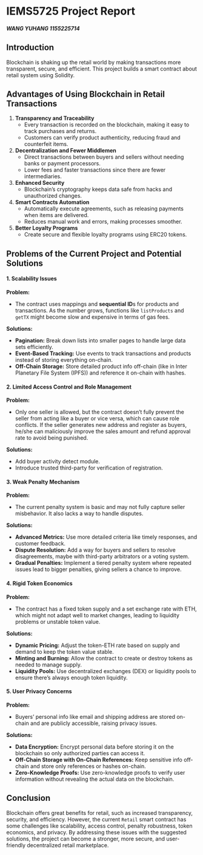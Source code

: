 # IEMS5725 Project Report

##### WANG YUHANG 1155225714

## Introduction

Blockchain is shaking up the retail world by making transactions more transparent, secure, and efficient. This project builds a smart contract about retail system using Solidity.

## Advantages of Using Blockchain in Retail Transactions

1. **Transparency and Traceability**
   - Every transaction is recorded on the blockchain, making it easy to track purchases and returns.
   - Customers can verify product authenticity, reducing fraud and counterfeit items.
2. **Decentralization and Fewer Middlemen**
   - Direct transactions between buyers and sellers without needing banks or payment processors.
   - Lower fees and faster transactions since there are fewer intermediaries.
3. **Enhanced Security**
   - Blockchain’s cryptography keeps data safe from hacks and unauthorized changes.
4. **Smart Contracts Automation**
   - Automatically execute agreements, such as releasing payments when items are delivered.
   - Reduces manual work and errors, making processes smoother.
5. **Better Loyalty Programs**
   - Create secure and flexible loyalty programs using ERC20 tokens.

## Problems of the Current Project and Potential Solutions

#### 1. **Scalability Issues**

**Problem:**
- The contract uses mappings and **sequential ID**s for products and transactions. As the number grows, functions like `listProducts` and `getTX` might become slow and expensive in terms of gas fees.

**Solutions:**

- **Pagination:** Break down lists into smaller pages to handle large data sets efficiently.
- **Event-Based Tracking:** Use events to track transactions and products instead of storing everything on-chain.
- **Off-Chain Storage:** Store detailed product info off-chain (like in Inter Planetary File System (IPFS)) and reference it on-chain with hashes.

#### 2. **Limited Access Control and Role Management**

**Problem:**

- Only one seller is allowed, but the contract doesn’t fully prevent the seller from acting like a buyer or vice versa, which can cause role conflicts. If the seller generates new address and register as buyers, he/she can maliciously improve the sales amount and refund approval rate to avoid being punished.

**Solutions:**

- Add buyer activity detect module.
- Introduce trusted third-party for verification of registration.

#### 3. **Weak Penalty Mechanism**

**Problem:**

- The current penalty system is basic and may not fully capture seller misbehavior. It also lacks a way to handle disputes.

**Solutions:**

- **Advanced Metrics:** Use more detailed criteria like timely responses, and customer feedback.
- **Dispute Resolution:** Add a way for buyers and sellers to resolve disagreements, maybe with third-party arbitrators or a voting system.
- **Gradual Penalties:** Implement a tiered penalty system where repeated issues lead to bigger penalties, giving sellers a chance to improve.

#### 4. **Rigid Token Economics**

**Problem:**

- The contract has a fixed token supply and a set exchange rate with ETH, which might not adapt well to market changes, leading to liquidity problems or unstable token value.

**Solutions:**

- **Dynamic Pricing:** Adjust the token-ETH rate based on supply and demand to keep the token value stable.
- **Minting and Burning:** Allow the contract to create or destroy tokens as needed to manage supply.
- **Liquidity Pools:** Use decentralized exchanges (DEX) or liquidity pools to ensure there’s always enough token liquidity.

#### 5. **User Privacy Concerns**

**Problem:**

- Buyers’ personal info like email and shipping address are stored on-chain and are publicly accessible, raising privacy issues.

**Solutions:**
- **Data Encryption:** Encrypt personal data before storing it on the blockchain so only authorized parties can access it.
- **Off-Chain Storage with On-Chain References:** Keep sensitive info off-chain and store only references or hashes on-chain.
- **Zero-Knowledge Proofs:** Use zero-knowledge proofs to verify user information without revealing the actual data on the blockchain.

## Conclusion

Blockchain offers great benefits for retail, such as increased transparency, security, and efficiency. However, the current `Retail` smart contract has some challenges like scalability, access control, penalty robustness, token economics, and privacy. By addressing these issues with the suggested solutions, the project can become a stronger, more secure, and user-friendly decentralized retail marketplace.